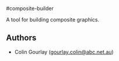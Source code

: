 #composite-builder

A tool for building composite graphics.

## Authors

- Colin Gourlay ([gourlay.colin@abc.net.au](mailto:gourlay.colin@abc.net.au))
